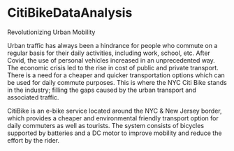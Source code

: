 # CitiBikeDataAnalysis
Revolutionizing Urban Mobility

Urban traffic has always been a hindrance for people who commute on a regular basis for their daily activities, including work, school, etc. After Covid, the use of personal vehicles increased in an unprecedented way. The economic crisis led to the rise in cost of public and private transport. There is a need for a cheaper and quicker transportation options which can be used for daily commute purposes. This is where the NYC Citi Bike stands in the industry; filling the gaps caused by the urban transport and associated traffic.

CitiBike is an e-bike service located around the NYC & New Jersey border, which provides a cheaper and environmental friendly transport option for daily commuters as well as tourists. The system consists of bicycles supported by batteries and a DC motor to improve mobility and reduce the effort by the rider.

